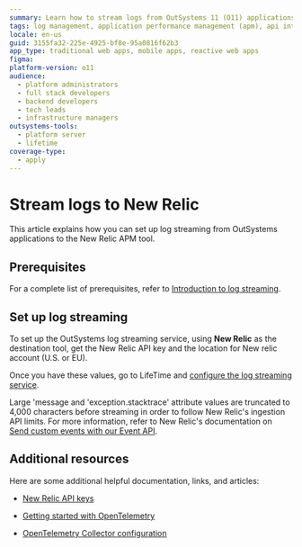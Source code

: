 ```yaml
---
summary: Learn how to stream logs from OutSystems 11 (O11) applications to New Relic by setting up the necessary configurations and API integrations.
tags: log management, application performance management (apm), api integration, cloud infrastructure, data ingestion
locale: en-us
guid: 3155fa32-225e-4925-bf8e-95a0816f62b3
app_type: traditional web apps, mobile apps, reactive web apps
figma:
platform-version: o11
audience:
  - platform administrators
  - full stack developers
  - backend developers
  - tech leads
  - infrastructure managers
outsystems-tools:
  - platform server
  - lifetime
coverage-type:
  - apply
---
```


# Stream logs to New Relic

This article explains how you can set up log streaming from OutSystems applications to the New Relic APM tool.

## Prerequisites

For a complete list of prerequisites, refer to [Introduction to log streaming](intro.md#prerequisites).

## Set up log streaming

To set up the OutSystems log streaming service, using **New Relic** as the destination tool, get the New Relic API key and the location for New relic account (U.S. or EU).

Once you have these values, go to LifeTime and [configure the log streaming service](lifetime-streaming.md).

<div class="info" markdown="1">

Large 'message and 'exception.stacktrace' attribute values are truncated to 4,000 characters before streaming in order to follow New Relic's ingestion API limits. For more information, refer to New Relic's documentation on [Send custom events with our Event API](https://docs.newrelic.com/docs/data-apis/ingest-apis/event-api/introduction-event-api/#limits).

</div>

## Additional resources

Here are some additional helpful documentation, links, and articles:

* [New Relic API keys](https://docs.newrelic.com/docs/apis/intro-apis/new-relic-api-keys/)

* [Getting started with OpenTelemetry](https://docs.newrelic.com/docs/more-integrations/open-source-telemetry-integrations/opentelemetry/get-started/opentelemetry-get-started-intro/)  

* [OpenTelemetry Collector configuration](https://opentelemetry.io/docs/collector/configuration/)
